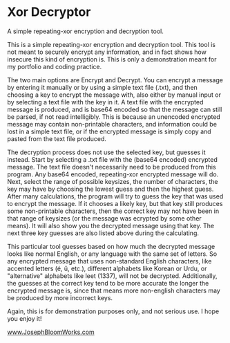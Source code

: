 # Xor Decryptor
A simple repeating-xor encryption and decryption tool.

This is a simple repeating-xor encryption and decryption tool. This tool is not
meant to securely encrypt any information, and in fact shows how insecure this
kind of encryption is. This is only a demonstration meant for my portfolio and
coding practice.

The two main options are Encrypt and Decrypt. You can encrypt a message by 
entering it manually or by using a simple text file (.txt), and then choosing
a key to encrypt the message with, also either by manual input or by selecting a
text file with the key in it. A text file with the encrypted message is 
produced, and is base64 encoded so that the message can still be parsed, if not
read intelligibly. This is because an unencoded encrypted message may contain 
non-printable characters, and information could be lost in a simple text file,
or if the encrypted message is simply copy and pasted from the text file 
produced.

The decryption process does not use the selected key, but guesses it instead. 
Start by selecting a .txt file with the (base64 encoded) encrypted message. 
The text file doesn't necessarily need to be produced from this program. Any 
base64 encoded, repeating-xor encrypted message will do. Next, select the range
of possible keysizes, the number of characters, the key may have by choosing 
the lowest guess and then the highest guess. After many calculations, the 
program will try to guess the key that was used to encrypt the message. If it
chooses a likely key, but that key still produces some non-printable characters,
then the correct key may not have been in that range of keysizes (or the message
was ecrypted by some other means). It will also show you the decrypted message
using that key. The next three key guesses are also listed above during 
the calculating.

This particular tool guesses based on how much the decrypted message looks like
normal English, or any language with the same set of letters. So any encrypted
message that uses non-standard English characters, like accented letters 
(é, ü, etc.), different alphabets like Korean or Urdu, or "alternative" 
alphabets like leet (1337), will not be decrypted. Additionally, the guesses
at the correct key tend to be more accurate the longer the encrypted message is,
since that means more non-english characters may be produced by more incorrect
keys.

Again, this is for demonstration purposes only, and not serious use. 
I hope you enjoy it!

www.JosephBloomWorks.com

